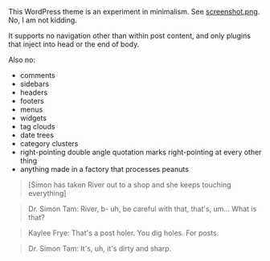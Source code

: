This WordPress theme is an experiment in minimalism. See [screenshot.png](https://raw.github.com/waded/postholer/master/wp-content/themes/postholer/screenshot.png). No, I am not kidding.

It supports no navigation other than within post content, and only plugins that inject into head or the end of body.

Also no:
- comments
- sidebars
- headers
- footers
- menus
- widgets
- tag clouds
- date trees
- category clusters
- right-pointing double angle quotation marks right-pointing at every other thing
- anything made in a factory that processes peanuts

>  [Simon has taken River out to a shop and she keeps touching everything]

>  Dr. Simon Tam: River, b- uh, be careful with that, that's, um... What is that?

>  Kaylee Frye: That's a post holer. You dig holes. For posts.

>  Dr. Simon Tam: It's, uh, it's dirty and sharp.



